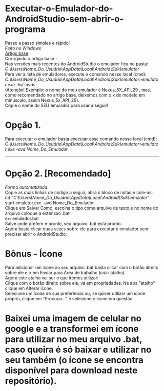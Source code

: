 # Executar-o-Emulador-do-AndroidStudio-sem-abrir-o-programa
Passo a passo simples e rápido!
<br />
*Feito no Windows*
<br />
<a href="https://medium.com/@lucasluizss/execute-seu-emulador-android-sem-abrir-o-android-studio-windows-94c826059552">Artigo base</a>
<br />
Corrigindo o artigo base - <br />
Nas versões mais recentes do AndroidStudio o emulador fica na pasta:
<br />
*C:\Users\Nome_Do_Usuário\AppData\Local\Android\Sdk\emulator*
<br />
Para ver a lista de emuladores, execute o comando nesse local (cmd):
<br />
*C:\Users\Nome_Do_Usuário\AppData\Local\Android\Sdk\emulator>emulator.exe -list-avds*
<br />
(Atenção! Exemplo: o nome do meu emulador é Nexus_5X_API_29 , mas, como recomendado no artigo base, deixemos com o x do modelo em minúsculo, assim Nexus_5x_API_29).
<br />
Copie o nome do SEU emulador para usar a seguir!
# Opção 1.
Para executar o emulador basta executar esse comando nesse local (cmd):
<br />
*C:\Users\Nome_Do_Usuário\AppData\Local\Android\Sdk\emulator>emulator.exe -avd Nome_Do_Emulador*
<br />
********************************
# Opção 2. [Recomendado]
*Forma automatizada*
<br />
Copie as duas linhas de código a seguir, abra o bloco de notas e cole-as:
<br />
cd *"C:\Users\Nome_Do_Usuário\AppData\Local\Android\Sdk\emulator"*
<br />
start emulator.exe -avd Nome_Do_Emulador
<br />
Clique em Salvar Como, escolha o tipo como arquivo de texto e no nome do arquivo coloque a extensao .bat
<br />
ex: emulador.bat
<br />
Salve onde preferir e pronto, seu arquivo .bat está pronto.
<br />
Agora basta clicar duas vezes sobre ele para executar o emulador sem precisar abrir o AndroidStudio.
# Bônus - Ícone
Para adicionar um ícone ao seu arquivo .bat basta clicar com o botão direito sobre ele e ir em Enviar para Área de trabalho (criar atalho). 
<br />
Agora este atalho vai ser o que iremos utilizar!
<br />
Clique com o botão direito sobre ele, vá em propriedades. Na aba "atalho" clique em Alterar ícone.
<br />
Selecione um ícone de sua preferência ou, se quiser utilizar um ícone próprio, clique em "Procurar..." e selecione o ícone em questão.
<br />
# Baixei uma imagem de celular no google e a transformei em ícone para utilizar no meu arquivo .bat, caso queira é só baixar e utilizar no seu também (o ícone se encontra disponível para download neste repositório).
